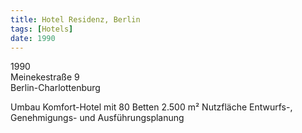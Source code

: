 ```yaml
---
title: Hotel Residenz, Berlin
tags: [Hotels]
date: 1990
---
```

1990<br/>
Meinekestraße 9<br/>
Berlin-Charlottenburg

Umbau
Komfort-Hotel mit 80 Betten
2.500 m² Nutzfläche
Entwurfs-, Genehmigungs- und Ausführungsplanung
